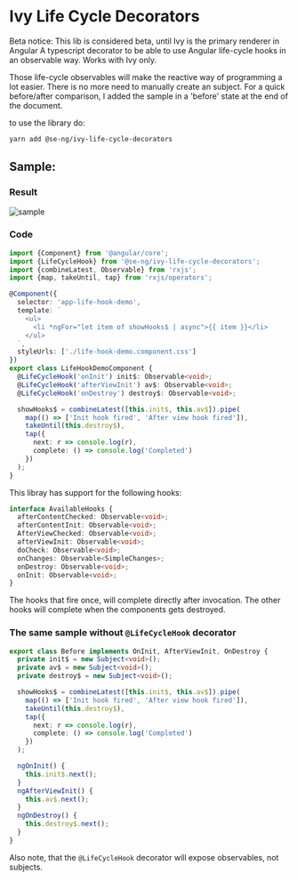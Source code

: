 # Ivy Life Cycle Decorators

Beta notice: This lib is considered beta, until Ivy is the primary renderer in Angular
A typescript decorator to be able to use Angular life-cycle hooks in an observable way. Works with Ivy only.

Those life-cycle observables will make the reactive way of programming a lot easier. There is no more need to manually create an subject. For a quick before/after comparison, I added the sample in a 'before' state at the end of the document.



to use the library do:

```bash
yarn add @se-ng/ivy-life-cycle-decorators
```


## Sample:

### Result

![sample](https://github.com/SanderElias/ngObservableForm/blob/main/projects/se-ng/ivy-life-cycle-decorators/img/sample.png?raw=true)

### Code
```typescript
import {Component} from '@angular/core';
import {LifeCycleHook} from '@se-ng/ivy-life-cycle-decorators';
import {combineLatest, Observable} from 'rxjs';
import {map, takeUntil, tap} from 'rxjs/operators';

@Component({
  selector: 'app-life-hook-demo',
  template: `
    <ul>
      <li *ngFor="let item of showHooks$ | async">{{ item }}</li>
    </ul>
  `,
  styleUrls: ['./life-hook-demo.component.css']
})
export class LifeHookDemoComponent {
  @LifeCycleHook('onInit') init$: Observable<void>;
  @LifeCycleHook('afterViewInit') av$: Observable<void>;
  @LifeCycleHook('onDestroy') destroy$: Observable<void>;

  showHooks$ = combineLatest([this.init$, this.av$]).pipe(
    map(() => ['Init hook fired', 'After view hook fired']),
    takeUntil(this.destroy$),
    tap({
      next: r => console.log(r),
      complete: () => console.log('Completed')
    })
  );
}
```

This libray has support for the following hooks:
```typescript
interface AvailableHooks {
  afterContentChecked: Observable<void>;
  afterContentInit: Observable<void>;
  AfterViewChecked: Observable<void>;
  afterViewInit: Observable<void>;
  doCheck: Observable<void>;
  onChanges: Observable<SimpleChanges>;
  onDestroy: Observable<void>;
  onInit: Observable<void>;
}
```

The hooks that fire once, will complete directly after invocation. The other hooks will complete when the components gets destroyed. 

### The same sample without `@LifeCycleHook` decorator

```typescript
export class Before implements OnInit, AfterViewInit, OnDestroy {
  private init$ = new Subject<void>();
  private av$ = new Subject<void>();
  private destroy$ = new Subject<void>();

  showHooks$ = combineLatest([this.init$, this.av$]).pipe(
    map(() => ['Init hook fired', 'After view hook fired']),
    takeUntil(this.destroy$),
    tap({
      next: r => console.log(r),
      complete: () => console.log('Completed')
    })
  );

  ngOnInit() {
    this.init$.next();
  }
  ngAfterViewInit() {
    this.av$.next();
  }
  ngOnDestroy() {
    this.destroy$.next();
  }
}
```

Also note, that the  `@LifeCycleHook` decorator will expose observables, not subjects. 
